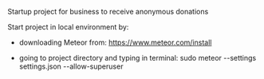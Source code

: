 Startup project for business to receive anonymous donations

Start project in local environment by:

 - downloading Meteor from: https://www.meteor.com/install

 - going to project directory and typing in terminal: sudo meteor --settings settings.json --allow-superuser
